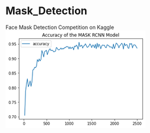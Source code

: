 # Mask_Detection
Face Mask Detection Competition on Kaggle
![Alt text](Acc.png?raw=true "Accuracy of the Mask RCNN")
